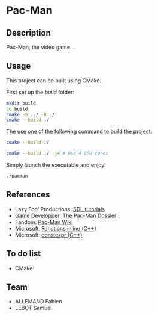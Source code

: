 # Pac-Man

## Description

Pac-Man, the video game...

## Usage

This project can be built using CMake.  

First set up the *build* folder:
```bash
mkdir build
cd build
cmake -S ../ -B ./
cmake --build ./
```
The use one of the following command to build the project:
```bash
cmake --build ./
```
```bash
cmake --build ./ -j4 # Use 4 CPU cores
```
Simply launch the executable and enjoy!
```bash
./pacman
```

## References

- Lazy Foo' Productions: [SDL tutorials](https://lazyfoo.net/tutorials/SDL/index.php)  
- Game Developper: [The Pac-Man Dossier](https://www.gamedeveloper.com/design/the-pac-man-dossier)  
- Fandom: [Pac-Man Wiki](https://pacman.fandom.com/wiki/Maze_Ghost_AI_Behaviors)  
- Microsoft: [Fonctions inline (C++)](https://learn.microsoft.com/fr-fr/cpp/cpp/inline-functions-cpp?view=msvc-170)  
- Microsoft: [constexpr (C++)](https://learn.microsoft.com/fr-fr/cpp/cpp/constexpr-cpp?view=msvc-170)

## To do list

- CMake  

## Team
- ALLEMAND Fabien
- LEBOT Samuel